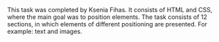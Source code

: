 This task was completed by Ksenia Fihas. It consists of HTML and CSS, where the main goal was to position elements. The task consists of 12 sections, in which elements of different positioning are presented. For example: text and images.
